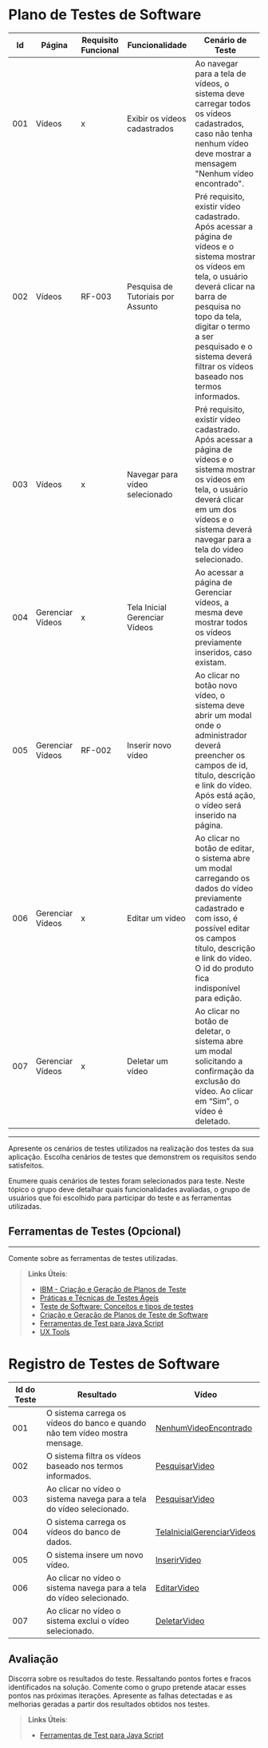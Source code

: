 # Plano de Testes de Software

Id | Página |Requisito Funcional| Funcionalidade | Cenário de Teste|
---| ------ | ----------------- | -------------- | ----------------|
001| Vídeos | x                 | Exibir os vídeos cadastrados | Ao navegar para a tela de vídeos, o sistema deve carregar todos os vídeos cadastrados, caso não tenha nenhum vídeo deve mostrar a mensagem "Nenhum vídeo encontrado".
002| Vídeos | RF-003 |Pesquisa de Tutoriais por Assunto | Pré requisito, existir vídeo cadastrado. Após acessar a página de vídeos e o sistema mostrar os vídeos em tela, o usuário deverá clicar  na barra de pesquisa no topo da tela, digitar o termo a ser pesquisado  e o sistema deverá filtrar os vídeos baseado nos termos informados.
003| Vídeos | x |Navegar para vídeo selecionado | Pré requisito, existir vídeo cadastrado. Após acessar a página de vídeos e o sistema mostrar os vídeos em tela, o usuário deverá clicar em um dos vídeos e o sistema deverá navegar para a tela do vídeo selecionado.
004| Gerenciar Vídeos | x  | Tela Inicial Gerenciar Vídeos |Ao acessar a página de Gerenciar vídeos, a mesma deve mostrar todos os vídeos previamente inseridos, caso existam.
005| Gerenciar Vídeos | RF-002 | Inserir novo vídeo |Ao clicar no botão novo vídeo, o sistema deve abrir um modal onde o administrador deverá preencher os campos de id, título, descrição e link do vídeo. Após está ação, o vídeo será inserido na página.
006| Gerenciar Vídeos | x |Editar um vídeo | Ao clicar no botão de editar, o sistema abre um modal carregando os dados do vídeo previamente cadastrado e com isso, é possível editar os campos título, descrição e link do vídeo. O id do produto fica indisponível para edição.
007| Gerenciar Vídeos | x |Deletar um vídeo | Ao clicar no botão de deletar, o sistema abre um modal solicitando a confirmação da exclusão do vídeo. Ao clicar em “Sim”, o vídeo é deletado.


-------------

Apresente os cenários de testes utilizados na realização dos testes da sua aplicação. Escolha cenários de testes que demonstrem os requisitos sendo satisfeitos.

Enumere quais cenários de testes foram selecionados para teste. Neste tópico o grupo deve detalhar quais funcionalidades avaliadas, o grupo de usuários que foi escolhido para participar do teste e as ferramentas utilizadas.

## Ferramentas de Testes (Opcional)

---------
Comente sobre as ferramentas de testes utilizadas.
 
> **Links Úteis**:
> - [IBM - Criação e Geração de Planos de Teste](https://www.ibm.com/developerworks/br/local/rational/criacao_geracao_planos_testes_software/index.html)
> - [Práticas e Técnicas de Testes Ágeis](http://assiste.serpro.gov.br/serproagil/Apresenta/slides.pdf)
> -  [Teste de Software: Conceitos e tipos de testes](https://blog.onedaytesting.com.br/teste-de-software/)
> - [Criação e Geração de Planos de Teste de Software](https://www.ibm.com/developerworks/br/local/rational/criacao_geracao_planos_testes_software/index.html)
> - [Ferramentas de Test para Java Script](https://geekflare.com/javascript-unit-testing/)
> - [UX Tools](https://uxdesign.cc/ux-user-research-and-user-testing-tools-2d339d379dc7)

# Registro de Testes de Software

Id do Teste | Resultado | Vídeo
---| ------ | ---------- 
001| O sistema carrega os vídeos do banco e quando não tem vídeo mostra mensage. | [NenhumVideoEncontrado](registro-de-testes/NenhumVideoEncontrado.gif)
002| O sistema filtra os vídeos baseado nos termos informados. | [PesquisarVideo](registro-de-testes/pesquisarVideo.gif)
003| Ao clicar no vídeo o sistema navega para a tela do vídeo selecionado. | [PesquisarVideo](registro-de-testes/pesquisarVideo.gif)
004| O sistema carrega os vídeos do banco de dados. | [TelaInicialGerenciarVideos](https://user-images.githubusercontent.com/91692537/173960460-99a9d18b-9617-4ff7-bd5d-4ca4723e2550.png)
005| O sistema insere um novo vídeo. | [InserirVideo](registro-de-testes/InserirVideo.gif)
006| Ao clicar no vídeo o sistema navega para a tela do vídeo selecionado. | [EditarVideo](registro-de-testes/EditarVideo.gif)
007| Ao clicar no vídeo o sistema exclui o vídeo selecionado. | [DeletarVideo](registro-de-testes/DeletarVideo.gif)


## Avaliação

Discorra sobre os resultados do teste. Ressaltando pontos fortes e fracos identificados na solução. Comente como o grupo pretende atacar esses pontos nas próximas iterações. Apresente as falhas detectadas e as melhorias geradas a partir dos resultados obtidos nos testes.

> **Links Úteis**:
> - [Ferramentas de Test para Java Script](https://geekflare.com/javascript-unit-testing/)

